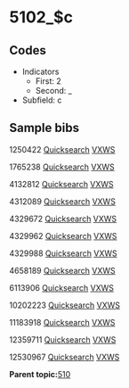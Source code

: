 # 5102\_$c

## Codes

-   Indicators
    -   First: 2
    -   Second: \_
-   Subfield: c

## Sample bibs

1250422 [Quicksearch](https://search.library.yale.edu/catalog/1250422) [VXWS](http://prodorbis.library.yale.edu:7014/vxws/GetHoldingsService?bibId=1250422)

1765238 [Quicksearch](https://search.library.yale.edu/catalog/1765238) [VXWS](http://prodorbis.library.yale.edu:7014/vxws/GetHoldingsService?bibId=1765238)

4132812 [Quicksearch](https://search.library.yale.edu/catalog/4132812) [VXWS](http://prodorbis.library.yale.edu:7014/vxws/GetHoldingsService?bibId=4132812)

4312089 [Quicksearch](https://search.library.yale.edu/catalog/4312089) [VXWS](http://prodorbis.library.yale.edu:7014/vxws/GetHoldingsService?bibId=4312089)

4329672 [Quicksearch](https://search.library.yale.edu/catalog/4329672) [VXWS](http://prodorbis.library.yale.edu:7014/vxws/GetHoldingsService?bibId=4329672)

4329962 [Quicksearch](https://search.library.yale.edu/catalog/4329962) [VXWS](http://prodorbis.library.yale.edu:7014/vxws/GetHoldingsService?bibId=4329962)

4329988 [Quicksearch](https://search.library.yale.edu/catalog/4329988) [VXWS](http://prodorbis.library.yale.edu:7014/vxws/GetHoldingsService?bibId=4329988)

4658189 [Quicksearch](https://search.library.yale.edu/catalog/4658189) [VXWS](http://prodorbis.library.yale.edu:7014/vxws/GetHoldingsService?bibId=4658189)

6113906 [Quicksearch](https://search.library.yale.edu/catalog/6113906) [VXWS](http://prodorbis.library.yale.edu:7014/vxws/GetHoldingsService?bibId=6113906)

10202223 [Quicksearch](https://search.library.yale.edu/catalog/10202223) [VXWS](http://prodorbis.library.yale.edu:7014/vxws/GetHoldingsService?bibId=10202223)

11183918 [Quicksearch](https://search.library.yale.edu/catalog/11183918) [VXWS](http://prodorbis.library.yale.edu:7014/vxws/GetHoldingsService?bibId=11183918)

12359711 [Quicksearch](https://search.library.yale.edu/catalog/12359711) [VXWS](http://prodorbis.library.yale.edu:7014/vxws/GetHoldingsService?bibId=12359711)

12530967 [Quicksearch](https://search.library.yale.edu/catalog/12530967) [VXWS](http://prodorbis.library.yale.edu:7014/vxws/GetHoldingsService?bibId=12530967)

**Parent topic:**[510](../../tags/510/510.md)

